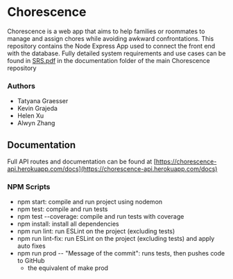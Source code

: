# Chorescence
Chorescence is a web app that aims to help families or roommates to manage and assign chores while avoiding awkward confrontations. This repository contains the Node Express App used to connect the front end with the database. Fully detailed system requirements and use cases can be found in [SRS.pdf](https://github.com/tg1625/chorescence-app/blob/main/documentation/SRS.pdf) in the documentation folder of the main Chorescence repository

### Authors
- Tatyana Graesser
- Kevin Grajeda
- Helen Xu
- Alwyn Zhang

## Documentation
Full API routes and documentation can be found at [https://chorescence-api.herokuapp.com/docs](https://chorescence-api.herokuapp.com/docs)

### NPM Scripts
- npm start: compile and run project using nodemon
- npm test: compile and run tests
- npm test --coverage: compile and run tests with coverage
- npm install: install all dependencies
- npm run lint: run ESLint on the project (excluding tests)
- npm run lint-fix: run ESLint on the project (excluding tests) and apply auto fixes
- npm run prod -- "Message of the commit": runs tests, then pushes code to GitHub
    - the equivalent of make prod







